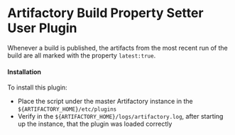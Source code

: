 Artifactory Build Property Setter User Plugin
=============================================

Whenever a build is published, the artifacts from the most recent run of the
build are all marked with the property `latest:true`.

#### Installation
To install this plugin:
  - Place the script under the master Artifactory instance in the
  `${ARTIFACTORY_HOME}/etc/plugins`
  - Verify in the `${ARTIFACTORY_HOME}/logs/artifactory.log`, after starting up
  the instance, that the plugin was loaded correctly
